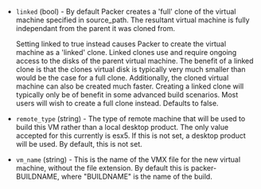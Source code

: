 <!-- Code generated from the comments of the Config struct in builder/vmware/vmx/config.go; DO NOT EDIT MANUALLY -->

-   `linked` (bool) - By default Packer creates a 'full' clone of the virtual machine
    specified in source_path. The resultant virtual machine is fully
    independant from the parent it was cloned from.
    
    Setting linked to true instead causes Packer to create the virtual
    machine as a 'linked' clone. Linked clones use and require ongoing
    access to the disks of the parent virtual machine. The benefit of a
    linked clone is that the clones virtual disk is typically very much
    smaller than would be the case for a full clone. Additionally, the
    cloned virtual machine can also be created much faster. Creating a
    linked clone will typically only be of benefit in some advanced build
    scenarios. Most users will wish to create a full clone instead. Defaults
    to false.
    
-   `remote_type` (string) - The type of remote machine that will be used to
    build this VM rather than a local desktop product. The only value accepted
    for this currently is esx5. If this is not set, a desktop product will
    be used. By default, this is not set.
    
-   `vm_name` (string) - This is the name of the VMX file for the new virtual
    machine, without the file extension. By default this is packer-BUILDNAME,
    where "BUILDNAME" is the name of the build.
    
